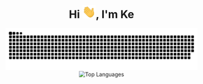 <div align="center">
<h1 align="center">Hi <img width="35" src="https://github.com/0x1DA9430/0x1DA9430/blob/main/assert/waving.gif">, I'm Ke</h1>
</div>

<div align="center">
  <img  src="https://github.com/0x1DA9430/0x1DA9430/blob/main/assert/grid-snake.svg"
       alt="snake" /></a>
</div>

<div align="center">
  <img src="https://github-readme-stats.vercel.app/api/top-langs/?username=0x1DA9430&layout=compact&theme=auto&card_width=445&langs_count=10" alt="Top Languages" height="350" />
</div>
